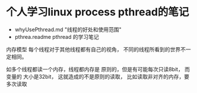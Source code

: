 # 个人学习linux process pthread的笔记

*   whyUsePthread.md "线程的好处和使用范围"
*   pthrea.readme pthread 的学习笔记


内存模型
每个线程对于其他线程都有自己的视角，
不同的线程所看到的世界不一定相同。

如多个线程都读一个内存，线程都内存是
原则的，但是有可能每次只读8bit， 而变量的
大小是32bit， 这就造成的不是原则的读取，
比如读取非对齐的内存，要多次读取
